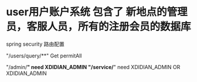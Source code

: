 # user用户账户系统  包含了 新地点的管理员，客服人员，所有的注册会员的数据库

spring security 路由配置



"/users/query/**" Get   permitAll

"/admin/**"         need  XDIDIAN_ADMIN
"/service/**"       need  XDIDIAN_ADMIN OR  XDIDIAN_ADMIN



